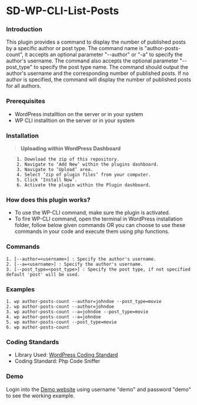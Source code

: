 # SD-WP-CLI-List-Posts

### Introduction

This plugin provides a command to display the number of published posts by a specific author or post type. The command name is "author-posts-count", it accepts an optional parameter "--author" or "-a" to specify the author's username. The command also accepts the optional parameter "--post_type" to specify the post type name. The command should output the author's username and the corresponding number of published posts. If no author is specified, the command will display the number of published posts for all authors.


### Prerequisites

- WordPress installtion on the server or in your system
- WP CLI installtion on the server or in your system

### Installation

> **Uploading within WordPress Dashboard**

```
    1. Download the zip of this repository.
    2. Navigate to ‘Add New’ within the plugins dashboard.
    3. Navigate to ‘Upload’ area.
    4. Select ‘zip of plugin files’ from your computer.
    5. Click ‘Install Now’.
    6. Activate the plugin within the Plugin dashboard.
```


### How does this plugin works?

 * To use the WP-CLI command, make sure the plugin is activated.
 * To fire WP-CLI command, open the terminal in WordPress installation folder, follow below given commands OR you can choose to use these commands in your code and execute them using php functions.


### Commands

    1. [--author=<username>] : Specify the author's username.
    2. [--a=<username>] : Specify the author's username.
    3. [--post_type=<post_type>] : Specify the post type, if not specified default 'post' will be used.


### Examples

    1. wp author-posts-count --author=johndoe --post_type=movie
    2. wp author-posts-count --author=johndoe
    3. wp author-posts-count --a=johndoe --post_type=movie
    4. wp author-posts-count --a=johndoe
    5. wp author-posts-count --post_type=movie
    6. wp author-posts-count

### Coding Standards

- Library Used: [WordPress Coding Standard](https://github.com/WordPress/WordPress-Coding-Standards)
- Coding Standard: Php Code Sniffer


### Demo

Login into the [Demo website](https://demo.shwetadanej.com/wp-admin/) using username "demo" and password "demo" to see the working example.
